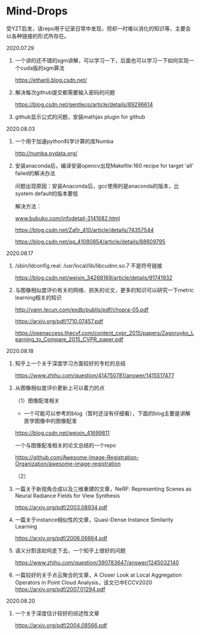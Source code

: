 # Mind-Drops

受YZT启发，该repo用于记录日常中发现，但却一时难以消化的知识等，主要会以各种链接的形式所存在。



2020.07.29

1. 一个讲的还不错的sgm讲解，可以学习一下，后面也可以学习一下如何实现一个cuda版的sgm算法

   https://ethanli.blog.csdn.net/

2. 解决每次github提交都需要输入密码的问题

   https://blog.csdn.net/gentlecp/article/details/89296614

3. github显示公式的问题，安装mathjax plugin for github



2020.08.03

1. 一个用于加速python科学计算的库Numba

   http://numba.pydata.org/

2. 安装anaconda后，编译安装opencv出现Makefile:160 recipe for target 'all' failed的解决办法

   问题出现原因：安装Anaconda后，gcc使用的是anaconda的版本，比system default的版本要低

   解决方法：

   www.bubuko.com/infodetail-3141682.html

   https://blog.csdn.net/Zafir_410/article/details/74357544

   https://blog.csdn.net/qq_41080854/article/details/88609795
   
   

2020.08.17

1. /sbin/ldconfig.real: /usr/local/lib/libcudnn.so.7 不是符号链接

   https://blog.csdn.net/weixin_34268169/article/details/91741932

2. 与图像相似度评价有关的网络、损失的论文，更多的知识可以研究一下metric learning相关的知识

   http://yann.lecun.com/exdb/publis/pdf/chopra-05.pdf

   https://arxiv.org/pdf/1710.07457.pdf

   https://openaccess.thecvf.com/content_cvpr_2015/papers/Zagoruyko_Learning_to_Compare_2015_CVPR_paper.pdf

   

2020.08.18

1. 知乎上一个关于深度学习方面较好的专栏的总结

   https://www.zhihu.com/question/414750781/answer/1415517477

2. 从图像相似度评价更新上可以着力的点

   （1）图像配准相关

   - 一个可能可以参考的blog（暂时还没有仔细看），下面的blog主要是讲解医学图像中的图像配准


   https://blog.csdn.net/weixin_41699811

   一个与图像配准相关的论文总结的一个repo

   https://github.com/Awesome-Image-Registration-Organization/awesome-image-registration

   （2）

3. 一篇关于新视角合成以及三维重建的文章，NeRF: Representing Scenes as Neural Radiance Fields for View Synthesis

   https://arxiv.org/pdf/2003.08934.pdf

4. 一篇关于instance相似性的文章，Quasi-Dense Instance Similarity Learning

   https://arxiv.org/pdf/2006.06664.pdf

5. 语义分割该如何走下去，一个知乎上很好的问题

   https://www.zhihu.com/question/390783647/answer/1245032140

6. 一篇较好的关于点云聚合的文章，A Closer Look at Local Aggregation Operators in Point Cloud Analysis，该文已中ECCV2020
   https://arxiv.org/pdf/2007.01294.pdf



2020.08.20   

1. 一个关于深度估计较好的综述性文章

   https://arxiv.org/pdf/2004.08566.pdf



   

